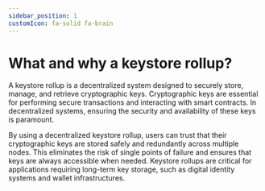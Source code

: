 ```yaml
---
sidebar_position: 1
customIcon: fa-solid fa-brain
---
```


# What and why a keystore rollup?

A keystore rollup is a decentralized system designed to securely store, manage, and retrieve cryptographic keys. Cryptographic keys are essential for performing secure transactions and interacting with smart contracts. In decentralized systems, ensuring the security and availability of these keys is paramount.

By using a decentralized keystore rollup, users can trust that their cryptographic keys are stored safely and redundantly across multiple nodes. This eliminates the risk of single points of failure and ensures that keys are always accessible when needed. Keystore rollups are critical for applications requiring long-term key storage, such as digital identity systems and wallet infrastructures.